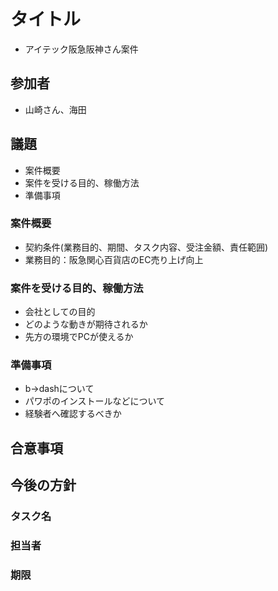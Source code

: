 # タイトル
- アイテック阪急阪神さん案件

## 参加者
- 山崎さん、海田

## 議題
- 案件概要
- 案件を受ける目的、稼働方法
- 準備事項

### 案件概要
- 契約条件(業務目的、期間、タスク内容、受注金額、責任範囲)
- 業務目的：阪急関心百貨店のEC売り上げ向上

### 案件を受ける目的、稼働方法
- 会社としての目的
- どのような動きが期待されるか
- 先方の環境でPCが使えるか

### 準備事項
- b→dashについて
- パワポのインストールなどについて
- 経験者へ確認するべきか

## 合意事項

## 今後の方針

### タスク名

### 担当者

### 期限
